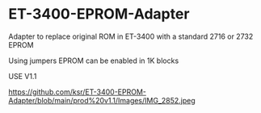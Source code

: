 # ET-3400-EPROM-Adapter

Adapter to replace original ROM in ET-3400 with a standard 2716 or 2732 EPROM

Using jumpers EPROM can be enabled in 1K blocks

USE V1.1

https://github.com/ksr/ET-3400-EPROM-Adapter/blob/main/prod%20v1.1/Images/IMG_2852.jpeg

